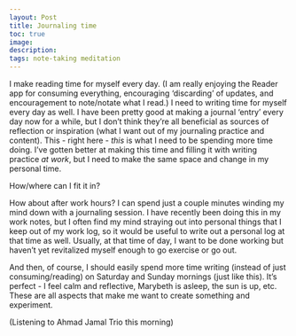```yaml
---
layout: Post
title: Journaling time
toc: true
image: 
description: 
tags: note-taking meditation
---
```


I make reading time for myself every day\. \(I am really enjoying the Reader app for consuming everything, encouraging ‘discarding’ of updates, and encouragement to note/notate what I read\.\)
I need to writing time for myself every day as well\. I have been pretty good at making a journal ‘entry’ every day now for a while, but I don’t think they’re all beneficial as sources of reflection or inspiration \(what I want out of my journaling practice and content\)\.
This \- right here \- *this* is what I need to be spending more time doing\. I’ve gotten better at making this time and filling it with writing practice ​*at work*​, but I need to make the same space and change in my personal time\.

How/where can I fit it in?

How about after work hours? I can spend just a couple minutes winding my mind down with a journaling session\. I have recently been doing this in my work notes, but I often find my mind straying out into personal things that I keep out of my work log, so it would be useful to write out a personal log at that time as well\. Usually, at that time of day, I want to be done working but haven’t yet revitalized myself enough to go exercise or go out\.

And then, of course, I should easily spend more time writing \(instead of just consuming/reading\) on Saturday and Sunday mornings \(just like this\)\. It’s perfect \- I feel calm and reflective, Marybeth is asleep, the sun is up, etc\. These are all aspects that make me want to create something and experiment\.

\(Listening to Ahmad Jamal Trio this morning\)
